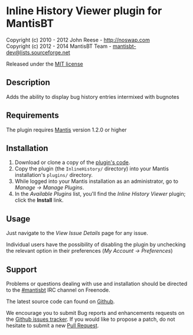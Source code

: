 # Inline History Viewer plugin for MantisBT

Copyright (c) 2010 - 2012  John Reese - http://noswap.com  
Copyright (c) 2012 - 2014  MantisBT Team - mantisbt-dev@lists.sourceforge.net

Released under the [MIT license](http://opensource.org/licenses/MIT)


## Description

Adds the ability to display bug history entries intermixed with bugnotes


## Requirements

The plugin requires [Mantis](http://www.mantisbt.org/) version 1.2.0 or higher


## Installation

1. Download or clone a copy of the [plugin's code](https://github.com/mantisbt-plugins/inline-history).
2. Copy the plugin (the `InlineHistory/` directory) into your Mantis
   installation's `plugins/` directory.
3. While logged into your Mantis installation as an administrator, go to
   *Manage -> Manage Plugins*.
4. In the *Available Plugins* list, you'll find the *Inline History Viewer* plugin;
   click the **Install** link.


## Usage

Just navigate to the *View Issue Details* page for any issue.

Individual users have the possibility of disabling the plugin by unchecking the
relevant option in their preferences (*My Account -> Preferences*)


## Support

Problems or questions dealing with use and installation should be
directed to the [#mantisbt](irc://freenode.net/mantisbt) IRC channel
on Freenode.

The latest source code can found on
[Github](https://github.com/mantisbt-plugins/inline-history).

We encourage you to submit Bug reports and enhancements requests on the
[Github issues tracker](https://github.com/mantisbt-plugins/inline-history/issues).
If you would like to propose a patch, do not hesitate to submit a new
[Pull Request](https://github.com/mantisbt-plugins/inline-history/compare/).
